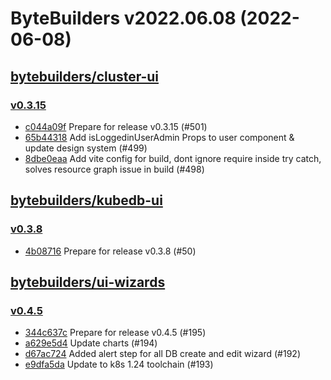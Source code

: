 # ByteBuilders v2022.06.08 (2022-06-08)


## [bytebuilders/cluster-ui](https://github.com/bytebuilders/cluster-ui)

### [v0.3.15](https://github.com/bytebuilders/cluster-ui/releases/tag/v0.3.15)

- [c044a09f](https://github.com/bytebuilders/cluster-ui/commit/c044a09f) Prepare for release v0.3.15 (#501)
- [65b44318](https://github.com/bytebuilders/cluster-ui/commit/65b44318) Add isLoggedinUserAdmin Props to user component & update design system (#499)
- [8dbe0eaa](https://github.com/bytebuilders/cluster-ui/commit/8dbe0eaa) Add vite config for build, dont ignore require inside try catch, solves resource graph issue in build (#498)



## [bytebuilders/kubedb-ui](https://github.com/bytebuilders/kubedb-ui)

### [v0.3.8](https://github.com/bytebuilders/kubedb-ui/releases/tag/v0.3.8)

- [4b08716](https://github.com/bytebuilders/kubedb-ui/commit/4b08716) Prepare for release v0.3.8 (#50)



## [bytebuilders/ui-wizards](https://github.com/bytebuilders/ui-wizards)

### [v0.4.5](https://github.com/bytebuilders/ui-wizards/releases/tag/v0.4.5)

- [344c637c](https://github.com/bytebuilders/ui-wizards/commit/344c637c) Prepare for release v0.4.5 (#195)
- [a629e5d4](https://github.com/bytebuilders/ui-wizards/commit/a629e5d4) Update charts (#194)
- [d67ac724](https://github.com/bytebuilders/ui-wizards/commit/d67ac724) Added alert step for all DB create and edit wizard (#192)
- [e9dfa5da](https://github.com/bytebuilders/ui-wizards/commit/e9dfa5da) Update to k8s 1.24 toolchain (#193)



